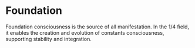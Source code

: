 # Foundation

Foundation consciousness is the source of all manifestation. In the 1/4 field, it enables the creation and evolution of constants consciousness, supporting stability and integration. 